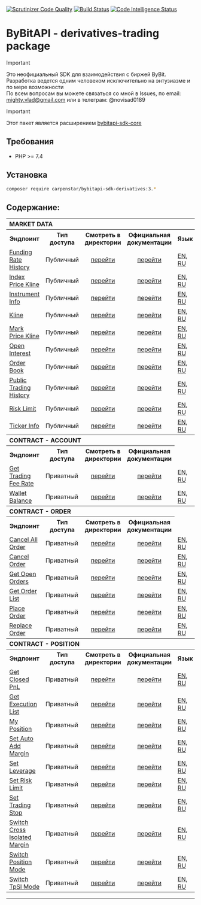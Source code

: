 [![Scrutinizer Code Quality](https://scrutinizer-ci.com/g/carpenstar/bybitapi-sdk-derivatives/badges/quality-score.png?b=master)](https://scrutinizer-ci.com/g/carpenstar/bybitapi-sdk-derivatives/?branch=master)
[![Build Status](https://scrutinizer-ci.com/g/carpenstar/bybitapi-sdk-derivatives/badges/build.png?b=master)](https://scrutinizer-ci.com/g/carpenstar/bybitapi-sdk-derivatives/build-status/master)
[![Code Intelligence Status](https://scrutinizer-ci.com/g/carpenstar/bybitapi-sdk-derivatives/badges/code-intelligence.svg?b=master)](https://scrutinizer-ci.com/code-intelligence)


# ByBitAPI - derivatives-trading package

> [!IMPORTANT]
> Это неофициальный SDK для взаимодействия с биржей ByBit. Разработка ведется одним человеком исключительно на энтузиазме и по мере возможности  
По всем вопросам вы можете связаться со мной в Issues, по email: mighty.vlad@gmail.com или в телеграм: @novisad0189

> [!IMPORTANT]
> Этот пакет является расширением [bybitapi-sdk-core](https://github.com/carpenstar/bybitapi-sdk-core) 

## Требования

- PHP >= 7.4 

## Установка

```sh 
composer require carpenstar/bybitapi-sdk-derivatives:3.*
```

## Содержание:

<table>
  <tr>
    <th colspan="5" style="text-align: left; font-weight: bold">MARKET DATA</th>
  </tr>
  <tr>
    <th style="text-align: center; font-weight: bold">Эндпоинт</th>
    <th style="text-align: center; font-weight: bold">Тип доступа</th>
    <th style="text-align: center; font-weight: bold">Смотреть в директории</th>
    <th style="text-align: center; font-weight: bold">Официальная документации</th>
    <th style="text-align: center; font-weight: bold">Язык</th>
  </tr>
  <tr>
    <td>
      <a href="https://github.com/carpenstar/bybitapi-sdk-derivatives/tree/master/src/Derivatives/MarketData/FundingRateHistory">Funding Rate History</a>
    </td>
    <td>Публичный</td>
    <td style="text-align: center"><a href="https://github.com/carpenstar/bybitapi-sdk-derivatives/tree/master/src/Derivatives/MarketData/FundingRateHistory">перейти</a></td>
    <td style="text-align: center"><a href="https://bybit-exchange.github.io/docs/derivatives/public/funding-rate" target="_blank">перейти</a></td>
    <td>
        <a href="https://github.com/carpenstar/bybitapi-sdk-derivatives/blob/master/src/Derivatives/MarketData/FundingRateHistory/README.md">EN</a>, <a href="https://github.com/carpenstar/bybitapi-sdk-derivatives/blob/master/src/Derivatives/MarketData/FundingRateHistory/README_ru.md">RU</a>
    </td>
  </tr>
  <tr>
    <td>
      <a href="https://github.com/carpenstar/bybitapi-sdk-derivatives/tree/master/src/Derivatives/MarketData/IndexPriceKline">Index Price Kline</a>
    </td>
    <td>Публичный</td>
    <td style="text-align: center"><a href="https://github.com/carpenstar/bybitapi-sdk-derivatives/tree/master/src/Derivatives/MarketData/IndexPriceKline">перейти</a></td>
    <td style="text-align: center"><a href="https://bybit-exchange.github.io/docs/derivatives/public/index-kline" target="_blank">перейти</a></td>
    <td>
        <a href="https://github.com/carpenstar/bybitapi-sdk-derivatives/blob/master/src/Derivatives/MarketData/IndexPriceKline/README.md">EN</a>, 
<a href="https://github.com/carpenstar/bybitapi-sdk-derivatives/blob/master/src/Derivatives/MarketData/IndexPriceKline/README_ru.md">RU</a>
    </td>  
  </tr>
  <tr>
    <td>
      <a href="https://github.com/carpenstar/bybitapi-sdk-derivatives/tree/master/src/Derivatives/MarketData/InstrumentInfo">Instrument Info</a>
    </td>
    <td>Публичный</td>
    <td style="text-align: center"><a href="https://github.com/carpenstar/bybitapi-sdk-derivatives/tree/master/src/Derivatives/MarketData/InstrumentInfo">перейти</a></td>
    <td style="text-align: center"><a href="https://bybit-exchange.github.io/docs/derivatives/public/instrument-info" target="_blank">перейти</a></td>
    <td>
        <a href="https://github.com/carpenstar/bybitapi-sdk-derivatives/blob/master/src/Derivatives/MarketData/InstrumentInfo/README.md">EN</a>, 
        <a href="https://github.com/carpenstar/bybitapi-sdk-derivatives/blob/master/src/Derivatives/MarketData/InstrumentInfo/README_ru.md">RU</a>
    </td>    

</tr>
  <tr>
    <td>
      <a href="https://github.com/carpenstar/bybitapi-sdk-derivatives/tree/master/src/Derivatives/MarketData/Kline">Kline</a>
    </td>
    <td>Публичный</td>
    <td style="text-align: center"><a href="https://github.com/carpenstar/bybitapi-sdk-derivatives/tree/master/src/Derivatives/MarketData/Kline">перейти</a></td>
    <td style="text-align: center"><a href="https://bybit-exchange.github.io/docs/derivatives/public/kline" target="_blank">перейти</a></td>
    <td>
        <a href="https://github.com/carpenstar/bybitapi-sdk-derivatives/blob/master/src/Derivatives/MarketData/Kline/README.md">EN</a>, 
        <a href="https://github.com/carpenstar/bybitapi-sdk-derivatives/blob/master/src/Derivatives/MarketData/Kline/README_ru.md">RU</a>
    </td>  
  </tr>
  <tr>
    <td>
      <a href="https://github.com/carpenstar/bybitapi-sdk-derivatives/tree/master/src/Derivatives/MarketData/MarkPriceKline">Mark Price Kline</a>
    </td>
    <td>Публичный</td>
    <td style="text-align: center"><a href="https://github.com/carpenstar/bybitapi-sdk-derivatives/tree/master/src/Derivatives/MarketData/MarkPriceKline">перейти</a></td>
    <td style="text-align: center"><a href="https://bybit-exchange.github.io/docs/derivatives/public/mark-kline" target="_blank">перейти</a></td>
    <td>
        <a href="https://github.com/carpenstar/bybitapi-sdk-derivatives/blob/master/src/Derivatives/MarketData/MarkPriceKline/README.md">EN</a>, 
        <a href="https://github.com/carpenstar/bybitapi-sdk-derivatives/blob/master/src/Derivatives/MarketData/MarkPriceKline/README_ru.md">RU</a>
    </td>  
  </tr>
  <tr>
    <td>
      <a href="https://github.com/carpenstar/bybitapi-sdk-derivatives/tree/master/src/Derivatives/MarketData/OpenInterest">Open Interest</a>
    </td>
    <td>Публичный</td>
    <td style="text-align: center"><a href="https://github.com/carpenstar/bybitapi-sdk-derivatives/tree/master/src/Derivatives/MarketData/OpenInterest">перейти</a></td>
    <td style="text-align: center"><a href="https://bybit-exchange.github.io/docs/derivatives/public/open-interest" target="_blank">перейти</a></td>
    <td>
        <a href="https://github.com/carpenstar/bybitapi-sdk-derivatives/blob/master/src/Derivatives/MarketData/OpenInterest/README.md">EN</a>, 
        <a href="https://github.com/carpenstar/bybitapi-sdk-derivatives/blob/master/src/Derivatives/MarketData/OpenInterest/README_ru.md">RU</a>
    </td>  
  </tr>
  <tr>
    <td>
      <a href="https://github.com/carpenstar/bybitapi-sdk-derivatives/tree/master/src/Derivatives/MarketData/OrderBook">Order Book</a>
    </td>
    <td>Публичный</td>
    <td style="text-align: center"><a href="https://bybit-exchange.github.io/docs/derivatives/public/orderbook">перейти</a></td>
    <td style="text-align: center"><a href="https://github.com/carpenstar/bybitapi-sdk-derivatives/tree/master/src/Derivatives/MarketData/OrderBook" target="_blank">перейти</a></td>
    <td>
        <a href="https://github.com/carpenstar/bybitapi-sdk-derivatives/blob/master/src/Derivatives/MarketData/OrderBook/README.md">EN</a>, 
        <a href="https://github.com/carpenstar/bybitapi-sdk-derivatives/blob/master/src/Derivatives/MarketData/OrderBook/README_ru.md">RU</a>
    </td>    
</tr>
  <tr>
    <td>
      <a href="https://github.com/carpenstar/bybitapi-sdk-derivatives/tree/master/src/Derivatives/MarketData/PublicTradingHistory">Public Trading History</a>
    </td>
    <td>Публичный</td>
    <td style="text-align: center"><a href="https://github.com/carpenstar/bybitapi-sdk-derivatives/tree/master/src/Derivatives/MarketData/PublicTradingHistory">перейти</a></td>
    <td style="text-align: center"><a href="https://bybit-exchange.github.io/docs/derivatives/public/trade" target="_blank">перейти</a></td>
    <td>
        <a href="https://github.com/carpenstar/bybitapi-sdk-derivatives/blob/master/src/Derivatives/MarketData/PublicTradingHistory/README.md">EN</a>, 
        <a href="https://github.com/carpenstar/bybitapi-sdk-derivatives/blob/master/src/Derivatives/MarketData/PublicTradingHistory/README_ru.md">RU</a>
    </td>   
  </tr>
  <tr>
    <td>
      <a href="https://github.com/carpenstar/bybitapi-sdk-derivatives/tree/master/src/Derivatives/MarketData/RiskLimit">Risk Limit</a>
    </td>
    <td>Публичный</td>
    <td style="text-align: center"><a href="https://github.com/carpenstar/bybitapi-sdk-derivatives/tree/master/src/Derivatives/MarketData/RiskLimit">перейти</a></td>
    <td style="text-align: center"><a href="https://bybit-exchange.github.io/docs/derivatives/public/risk-limit" target="_blank">перейти</a></td>
    <td>
        <a href="https://github.com/carpenstar/bybitapi-sdk-derivatives/blob/master/src/Derivatives/MarketData/RiskLimit/README.md">EN</a>, 
        <a href="https://github.com/carpenstar/bybitapi-sdk-derivatives/blob/master/src/Derivatives/MarketData/RiskLimit/README_ru.md">RU</a>
    </td>   
</tr>
  <tr>
    <td>
      <a href="https://github.com/carpenstar/bybitapi-sdk-derivatives/tree/master/src/Derivatives/MarketData/TickerInfo">Ticker Info</a>
    </td>
    <td>Публичный</td>
    <td style="text-align: center"><a href="https://github.com/carpenstar/bybitapi-sdk-derivatives/tree/master/src/Derivatives/MarketData/TickerInfo">перейти</a></td>
    <td style="text-align: center"><a href="https://bybit-exchange.github.io/docs/derivatives/public/ticker" target="_blank">перейти</a></td>
    <td>
        <a href="https://github.com/carpenstar/bybitapi-sdk-derivatives/blob/master/src/Derivatives/MarketData/TickerInfo/README.md">EN</a>, 
        <a href="https://github.com/carpenstar/bybitapi-sdk-derivatives/blob/master/src/Derivatives/MarketData/TickerInfo/README_ru.md">RU</a>
    </td>   
  </tr>
  <tr>
    <th colspan="5" style="text-align: left; font-weight: bold">CONTRACT - ACCOUNT</th>
  </tr>
  <tr>
    <th style="text-align: center; font-weight: bold">Эндпоинт</th>
    <th style="text-align: center; font-weight: bold">Тип доступа</th>
    <th style="text-align: center; font-weight: bold">Смотреть в директории</th>
    <th style="text-align: center; font-weight: bold">Официальная документации</th>
  </tr>
  <tr>
    <td>
      <a href="https://github.com/carpenstar/bybitapi-sdk-derivatives/tree/master/src/Derivatives/Contract/Account/GetTradingFeeRate">Get Trading Fee Rate</a>
    </td>
    <td>Приватный</td>
    <td style="text-align: center"><a href="https://github.com/carpenstar/bybitapi-sdk-derivatives/tree/master/src/Derivatives/Contract/Account/GetTradingFeeRate">перейти</a></td>
    <td style="text-align: center"><a href="https://bybit-exchange.github.io/docs/derivatives/contract/fee-rate" target="_blank">перейти</a></td>
    <td>
        <a href="https://github.com/carpenstar/bybitapi-sdk-derivatives/blob/master/src/Derivatives/MarketData/GetTradingFeeRate/README.md">EN</a>, 
        <a href="https://github.com/carpenstar/bybitapi-sdk-derivatives/blob/master/src/Derivatives/MarketData/GetTradingFeeRate/README_ru.md">RU</a>
    </td> 
  </tr>
  <tr>
    <td>
      <a href="https://github.com/carpenstar/bybitapi-sdk-derivatives/tree/master/src/Derivatives/Contract/Account/WalletBalance">Wallet Balance</a>
    </td>
    <td>Приватный</td>
    <td style="text-align: center"><a href="https://github.com/carpenstar/bybitapi-sdk-derivatives/tree/master/src/Derivatives/Contract/Account/WalletBalance">перейти</a></td>
    <td style="text-align: center"><a href="https://bybit-exchange.github.io/docs/derivatives/contract/wallet" target="_blank">перейти</a></td>
    <td>
        <a href="https://github.com/carpenstar/bybitapi-sdk-derivatives/blob/master/src/Derivatives/MarketData/WalletBalance/README.md">EN</a>, 
        <a href="https://github.com/carpenstar/bybitapi-sdk-derivatives/blob/master/src/Derivatives/MarketData/WalletBalance/README_ru.md">RU</a>
    </td> 
  </tr>
  <tr>
    <th colspan="5" style="text-align: left; font-weight: bold">CONTRACT - ORDER</th>
  </tr>
  <tr>
    <th style="text-align: center; font-weight: bold">Эндпоинт</th>
    <th style="text-align: center; font-weight: bold">Тип доступа</th>
    <th style="text-align: center; font-weight: bold">Смотреть в директории</th>
    <th style="text-align: center; font-weight: bold">Официальная документации</th>
  </tr>
  <tr>
    <td>
      <a href="https://github.com/carpenstar/bybitapi-sdk-derivatives/tree/master/src/Derivatives/Contract/Order/CancelAllOrder">Cancel All Order</a>
    </td>
    <td>Приватный</td>
    <td style="text-align: center"><a href="https://github.com/carpenstar/bybitapi-sdk-derivatives/tree/master/src/Derivatives/Contract/Order/CancelAllOrder">перейти</a></td>
    <td style="text-align: center"><a href="https://bybit-exchange.github.io/docs/derivatives/contract/cancel-all" target="_blank">перейти</a></td>
    <td>
        <a href="https://github.com/carpenstar/bybitapi-sdk-derivatives/blob/master/src/Derivatives/Contract/CancelAllOrder/README.md">EN</a>, 
        <a href="https://github.com/carpenstar/bybitapi-sdk-derivatives/blob/master/src/Derivatives/Contract/CancelAllOrder/README_ru.md">RU</a>
    </td> 
  </tr>
  <tr>
    <td>
      <a href="https://github.com/carpenstar/bybitapi-sdk-derivatives/tree/master/src/Derivatives/Contract/Order/CancelOrder">Cancel Order</a>
    </td>
    <td>Приватный</td>
    <td style="text-align: center"><a href="https://github.com/carpenstar/bybitapi-sdk-derivatives/tree/master/src/Derivatives/Contract/Order/CancelOrder">перейти</a></td>
    <td style="text-align: center"><a href="https://bybit-exchange.github.io/docs/derivatives/contract/cancel" target="_blank">перейти</a></td>
    <td>
        <a href="https://github.com/carpenstar/bybitapi-sdk-derivatives/blob/master/src/Derivatives/Contract/CancelOrder/README.md">EN</a>, 
        <a href="https://github.com/carpenstar/bybitapi-sdk-derivatives/blob/master/src/Derivatives/Contract/CancelOrder/README_ru.md">RU</a>
    </td> 
  </tr>
  <tr>
    <td>
      <a href="https://github.com/carpenstar/bybitapi-sdk-derivatives/tree/master/src/Derivatives/Contract/Order/GetOpenOrders">Get Open Orders</a>
    </td>
    <td>Приватный</td>
    <td style="text-align: center"><a href="https://github.com/carpenstar/bybitapi-sdk-derivatives/tree/master/src/Derivatives/Contract/Order/GetOpenOrders">перейти</a></td>
    <td style="text-align: center"><a href="https://bybit-exchange.github.io/docs/derivatives/contract/open-order" target="_blank">перейти</a></td>
    <td>
        <a href="https://github.com/carpenstar/bybitapi-sdk-derivatives/blob/master/src/Derivatives/Contract/GetOpenOrders/README.md">EN</a>, 
        <a href="https://github.com/carpenstar/bybitapi-sdk-derivatives/blob/master/src/Derivatives/Contract/GetOpenOrders/README_ru.md">RU</a>
    </td>
  </tr>
  <tr>
    <td>
      <a href="https://github.com/carpenstar/bybitapi-sdk-derivatives/tree/master/src/Derivatives/Contract/Order/GetOrderList">Get Order List</a>
    </td>
    <td>Приватный</td>
    <td style="text-align: center"><a href="https://github.com/carpenstar/bybitapi-sdk-derivatives/tree/master/src/Derivatives/Contract/Order/GetOrderList">перейти</a></td>
    <td style="text-align: center"><a href="https://bybit-exchange.github.io/docs/derivatives/contract/order-list" target="_blank">перейти</a></td>
    <td>
        <a href="https://github.com/carpenstar/bybitapi-sdk-derivatives/blob/master/src/Derivatives/Contract/GetOrderList/README.md">EN</a>, 
        <a href="https://github.com/carpenstar/bybitapi-sdk-derivatives/blob/master/src/Derivatives/Contract/GetOrderList/README_ru.md">RU</a>
    </td>
  </tr>
  <tr>
    <td>
      <a href="https://github.com/carpenstar/bybitapi-sdk-derivatives/tree/master/src/Derivatives/Contract/Order/PlaceOrder">Place Order</a>
    </td>
    <td>Приватный</td>
    <td style="text-align: center"><a href="https://github.com/carpenstar/bybitapi-sdk-derivatives/tree/master/src/Derivatives/Contract/Order/PlaceOrder">перейти</a></td>
    <td style="text-align: center"><a href="https://bybit-exchange.github.io/docs/derivatives/contract/place-order" target="_blank">перейти</a></td>
    <td>
        <a href="https://github.com/carpenstar/bybitapi-sdk-derivatives/blob/master/src/Derivatives/Contract/PlaceOrder/README.md">EN</a>, 
        <a href="https://github.com/carpenstar/bybitapi-sdk-derivatives/blob/master/src/Derivatives/Contract/PlaceOrder/README_ru.md">RU</a>
    </td>
  </tr>
  <tr>
    <td>
      <a href="https://github.com/carpenstar/bybitapi-sdk-derivatives/tree/master/src/Derivatives/Contract/Order/ReplaceOrder">Replace Order</a>
    </td>
    <td>Приватный</td>
    <td style="text-align: center"><a href="https://github.com/carpenstar/bybitapi-sdk-derivatives/tree/master/src/Derivatives/Contract/Order/ReplaceOrder">перейти</a></td>
    <td style="text-align: center"><a href="https://bybit-exchange.github.io/docs/derivatives/contract/replace-order" target="_blank">перейти</a></td>
    <td>
        <a href="https://github.com/carpenstar/bybitapi-sdk-derivatives/blob/master/src/Derivatives/Contract/ReplaceOrder/README.md">EN</a>, 
        <a href="https://github.com/carpenstar/bybitapi-sdk-derivatives/blob/master/src/Derivatives/Contract/ReplaceOrder/README_ru.md">RU</a>
    </td>
  </tr>
  <tr>
    <th colspan="5" style="text-align: left; font-weight: bold">CONTRACT - POSITION</th>
  </tr>
  <tr>
    <th style="text-align: center; font-weight: bold">Эндпоинт</th>
    <th style="text-align: center; font-weight: bold">Тип доступа</th>
    <th style="text-align: center; font-weight: bold">Смотреть в директории</th>
    <th style="text-align: center; font-weight: bold">Официальная документации</th>
    <th style="text-align: center; font-weight: bold">Язык</th>
  </tr>
  <tr>
    <td>
      <a href="https://github.com/carpenstar/bybitapi-sdk-derivatives/tree/master/src/Derivatives/Contract/Position/GetClosedPnL">Get Closed PnL</a>
    </td>
    <td>Приватный</td>
    <td style="text-align: center"><a href="https://github.com/carpenstar/bybitapi-sdk-derivatives/tree/master/src/Derivatives/Contract/Position/GetClosedPnL">перейти</a></td>
    <td style="text-align: center"><a href="https://bybit-exchange.github.io/docs/derivatives/contract/closepnl" target="_blank">перейти</a></td>
    <td>
        <a href="https://github.com/carpenstar/bybitapi-sdk-derivatives/blob/master/src/Derivatives/Position/GetClosedPnL/README.md">EN</a>, 
        <a href="https://github.com/carpenstar/bybitapi-sdk-derivatives/blob/master/src/Derivatives/Position/GetClosedPnL/README_ru.md">RU</a>
    </td>
  </tr>
  <tr>
    <td>
      <a href="https://github.com/carpenstar/bybitapi-sdk-derivatives/tree/master/src/Derivatives/Contract/Position/GetExecutionList">Get Execution List</a>
    </td>
    <td>Приватный</td>
    <td style="text-align: center"><a href="https://github.com/carpenstar/bybitapi-sdk-derivatives/tree/master/src/Derivatives/Contract/Position/GetExecutionList">перейти</a></td>
    <td style="text-align: center"><a href="https://bybit-exchange.github.io/docs/derivatives/contract/execution-list" target="_blank">перейти</a></td>
    <td>
        <a href="https://github.com/carpenstar/bybitapi-sdk-derivatives/blob/master/src/Derivatives/Position/GetExecutionList/README.md">EN</a>, 
        <a href="https://github.com/carpenstar/bybitapi-sdk-derivatives/blob/master/src/Derivatives/Position/GetExecutionList/README_ru.md">RU</a>
    </td>
  </tr>
  <tr>
    <td>
      <a href="https://github.com/carpenstar/bybitapi-sdk-derivatives/tree/master/src/Derivatives/Contract/Position/MyPosition">My Position</a>
    </td>
    <td>Приватный</td>
    <td style="text-align: center"><a href="https://github.com/carpenstar/bybitapi-sdk-derivatives/tree/master/src/Derivatives/Contract/Position/MyPosition">перейти</a></td>
    <td style="text-align: center"><a href="https://bybit-exchange.github.io/docs/derivatives/contract/position-list" target="_blank">перейти</a></td>
    <td>
        <a href="https://github.com/carpenstar/bybitapi-sdk-derivatives/blob/master/src/Derivatives/Position/MyPosition/README.md">EN</a>, 
        <a href="https://github.com/carpenstar/bybitapi-sdk-derivatives/blob/master/src/Derivatives/Position/MyPosition/README_ru.md">RU</a>
    </td>
  </tr>
  <tr>
    <td>
      <a href="https://github.com/carpenstar/bybitapi-sdk-derivatives/tree/master/src/Derivatives/Contract/Position/SetAutoAddMargin">Set Auto Add Margin</a>
    </td>
    <td>Приватный</td>
    <td style="text-align: center"><a href="https://github.com/carpenstar/bybitapi-sdk-derivatives/tree/master/src/Derivatives/Contract/Position/SetAutoAddMargin">перейти</a></td>
    <td style="text-align: center"><a href="https://bybit-exchange.github.io/docs/derivatives/contract/auto-margin" target="_blank">перейти</a></td>
    <td>
        <a href="https://github.com/carpenstar/bybitapi-sdk-derivatives/blob/master/src/Derivatives/Position/SetAutoAddMargin/README.md">EN</a>, 
        <a href="https://github.com/carpenstar/bybitapi-sdk-derivatives/blob/master/src/Derivatives/Position/SetAutoAddMargin/README_ru.md">RU</a>
    </td>
  </tr>
  <tr>
    <td>
      <a href="https://github.com/carpenstar/bybitapi-sdk-derivatives/tree/master/src/Derivatives/Contract/Position/SetLeverage">Set Leverage</a>
    </td>
    <td>Приватный</td>
    <td style="text-align: center"><a href="https://github.com/carpenstar/bybitapi-sdk-derivatives/tree/master/src/Derivatives/Contract/Position/SetLeverage">перейти</a></td>
    <td style="text-align: center"><a href="https://bybit-exchange.github.io/docs/derivatives/contract/leverage" target="_blank">перейти</a></td>
    <td>
        <a href="https://github.com/carpenstar/bybitapi-sdk-derivatives/blob/master/src/Derivatives/Position/SetLeverage/README.md">EN</a>, 
        <a href="https://github.com/carpenstar/bybitapi-sdk-derivatives/blob/master/src/Derivatives/Position/SetLeverage/README_ru.md">RU</a>
    </td>
  </tr>
  <tr>
    <td>
      <a href="https://github.com/carpenstar/bybitapi-sdk-derivatives/tree/master/src/Derivatives/Contract/Position/SetRiskLimit">Set Risk Limit</a>
    </td>
    <td>Приватный</td>
    <td style="text-align: center"><a href="https://github.com/carpenstar/bybitapi-sdk-derivatives/tree/master/src/Derivatives/Contract/Position/SetRiskLimit">перейти</a></td>
    <td style="text-align: center"><a href="https://bybit-exchange.github.io/docs/derivatives/contract/set-risk-limit" target="_blank">перейти</a></td>
    <td>
        <a href="https://github.com/carpenstar/bybitapi-sdk-derivatives/blob/master/src/Derivatives/Position/SetRiskLimit/README.md">EN</a>, 
        <a href="https://github.com/carpenstar/bybitapi-sdk-derivatives/blob/master/src/Derivatives/Position/SetRiskLimit/README_ru.md">RU</a>
    </td>
  </tr>
  <tr>
    <td>
      <a href="https://github.com/carpenstar/bybitapi-sdk-derivatives/tree/master/src/Derivatives/Contract/Position/SetTradingStop">Set Trading Stop</a>
    </td>
    <td>Приватный</td>
    <td style="text-align: center"><a href="https://github.com/carpenstar/bybitapi-sdk-derivatives/tree/master/src/Derivatives/Contract/Position/SetTradingStop">перейти</a></td>
    <td style="text-align: center"><a href="https://bybit-exchange.github.io/docs/derivatives/contract/trading-stop" target="_blank">перейти</a></td>
    <td>
        <a href="https://github.com/carpenstar/bybitapi-sdk-derivatives/blob/master/src/Derivatives/Position/SetTradingStop/README.md">EN</a>, 
        <a href="https://github.com/carpenstar/bybitapi-sdk-derivatives/blob/master/src/Derivatives/Position/SetTradingStop/README_ru.md">RU</a>
    </td>
  </tr>
  <tr>
    <td>
      <a href="https://github.com/carpenstar/bybitapi-sdk-derivatives/tree/master/src/Derivatives/Contract/Position/SwitchCrossIsolatedMargin">Switch Cross Isolated Margin</a>
    </td>
    <td>Приватный</td>
    <td style="text-align: center"><a href="https://github.com/carpenstar/bybitapi-sdk-derivatives/tree/master/src/Derivatives/Contract/Position/SwitchCrossIsolatedMargin">перейти</a></td>
    <td style="text-align: center"><a href="https://bybit-exchange.github.io/docs/derivatives/contract/cross-isolated" target="_blank">перейти</a></td>
    <td>
        <a href="https://github.com/carpenstar/bybitapi-sdk-derivatives/blob/master/src/Derivatives/Position/SwitchCrossIsolatedMargin/README.md">EN</a>, 
        <a href="https://github.com/carpenstar/bybitapi-sdk-derivatives/blob/master/src/Derivatives/Position/SwitchCrossIsolatedMargin/README_ru.md">RU</a>
    </td>
  </tr>
  <tr>
    <td>
      <a href="https://github.com/carpenstar/bybitapi-sdk-derivatives/tree/master/src/Derivatives/Contract/Position/SwitchPositionMode">Switch Position Mode</a>
    </td>
    <td>Приватный</td>
    <td style="text-align: center"><a href="https://github.com/carpenstar/bybitapi-sdk-derivatives/tree/master/src/Derivatives/Contract/Position/SwitchPositionMode">перейти</a></td>
    <td style="text-align: center"><a href="https://bybit-exchange.github.io/docs/derivatives/contract/position-mode" target="_blank">перейти</a></td>
    <td>
        <a href="https://github.com/carpenstar/bybitapi-sdk-derivatives/blob/master/src/Derivatives/Position/SwitchPositionMode/README.md">EN</a>, 
        <a href="https://github.com/carpenstar/bybitapi-sdk-derivatives/blob/master/src/Derivatives/Position/SwitchPositionMode/README_ru.md">RU</a>
    </td>
  </tr>
  <tr>
    <td>
      <a href="https://github.com/carpenstar/bybitapi-sdk-derivatives/tree/master/src/Derivatives/Contract/Position/SwitchTpSlMode">Switch TpSl Mode</a>
    </td>
    <td>Приватный</td>
    <td style="text-align: center"><a href="https://github.com/carpenstar/bybitapi-sdk-derivatives/tree/master/src/Derivatives/Contract/Position/SwitchTpSlMode">перейти</a></td>
    <td style="text-align: center"><a href="https://bybit-exchange.github.io/docs/derivatives/contract/tpsl-mode" target="_blank">перейти</a></td>
    <td>
        <a href="https://github.com/carpenstar/bybitapi-sdk-derivatives/blob/master/src/Derivatives/Position/SwitchTpSlMode/README.md">EN</a>, 
        <a href="https://github.com/carpenstar/bybitapi-sdk-derivatives/blob/master/src/Derivatives/Position/SwitchTpSlMode/README_ru.md">RU</a>
    </td>
  </tr>
</table>

---
